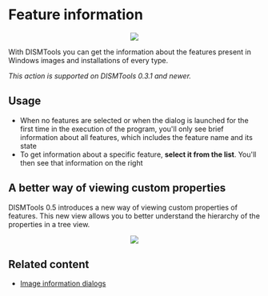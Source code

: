 # Feature information

<p align="center">
    <img src="../../../res/img_tasks/info/feat_info.png" />
</p>

With DISMTools you can get the information about the features present in Windows images and installations of every type.

*This action is supported on DISMTools 0.3.1 and newer.*

## Usage

- When no features are selected or when the dialog is launched for the first time in the execution of the program, you'll only see brief information about all features, which includes the feature name and its state
- To get information about a specific feature, **select it from the list**. You'll then see that information on the right

## A better way of viewing custom properties

DISMTools 0.5 introduces a new way of viewing custom properties of features. This new view allows you to better understand the hierarchy of the properties in a tree view.

<p align="center">
    <img src="../../../res/img_tasks/info/cprop_viewer.png" />
</p>

## Related content

- [Image information dialogs](../info/infodlgs.md)